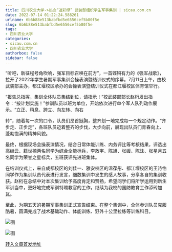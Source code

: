 ```yaml
---
title: 四川农业大学->热血“迷彩绿” 武装部组织学生军事集训 | sicau.com.cn
date: 2022-07-14 01:22:24.588261
urlname: 6b6b88e513babfbd5e6556cef5b80f5e
slug: 6b6b88e513babfbd5e6556cef5b80f5e
tags: 
- 四川农业大学
categories:
- sicau.com.cn
- 四川农业大学
authorbox: false
sidebar: false
---
```

“听吧，新征程号角吹响，强军目标召唤在前方”，一首铿锵有力的《强军战歌》，拉开了2022年学生暑期军事集训会操表演暨结训仪式的序幕。7月11日上午，由校武装部主办，都江堰校区承办的会操表演暨结训仪式在都江堰校区体育馆举行。

“报告总指挥，集训全体队员集结到位，请指示！”校武装部部长赵桁发出指令：“按计划实施！”参训队员以班为单位，开始依次进行单个军人队列动作展示。“立正、稍息、跨立、向左转、向右
<!--more-->
转”，随着每一次的口令，队员们昂首挺胸，整齐划一地完成每一个规定动作。“齐步走、正步走”，各班队员迈着整齐的步伐，大步向前，展现出队员们青春向上、蓬勃饱满的精神风貌。

最终，根据现场会操表演情况，结合日常体能训练、内务评比等考核结果，评选出高继云、籍世楠两名同学为综合全能标兵，李敖宇、陈旭、张媛、陈沫、张星月五名同学为荣誉之星标兵，五班获评先进班集体。

在结训仪式上，来自成都校区的刘佳一、雅安校区的温葆彤、都江堰校区的王诗怡同学作为集训队员代表进行发言，细数集训中发生的感人故事，分享各自的集训收获。赵桁在总结中对本次集训给予高度肯定和赞扬，希望同学们将所学运用到新生军训当中，更好地完成军训特聘教官的工作，继续为我校的国防教育工作添砖加瓦。

至此，为期五天的暑期军事集训正式宣告结束。在整个集训中，全体参训队员克服酷暑，圆满完成了战术基础动作、体能训练、野外十公里拉练等训练科目。

![图](https://news.sicau.edu.cn/__local/2/41/8D/248A99F766FF87A655CB13531FA_218D1991_53B0F.png)

![图](https://news.sicau.edu.cn/__local/3/FE/C8/47ABF7CB6A9F3D52EC6759D315A_34873865_C96A7.png)

[转入文章首发地址](https://news.sicau.edu.cn/info/1078/68832.htm)